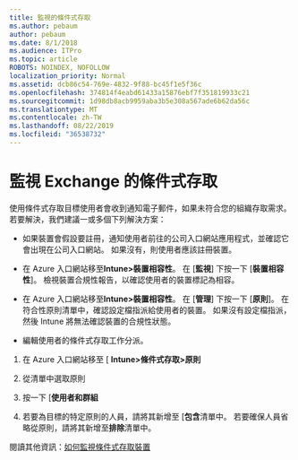 ```yaml
---
title: 監視的條件式存取
ms.author: pebaum
author: pebaum
ms.date: 8/1/2018
ms.audience: ITPro
ms.topic: article
ROBOTS: NOINDEX, NOFOLLOW
localization_priority: Normal
ms.assetid: dcb86c54-769e-4832-9f88-bc45f1e5f36c
ms.openlocfilehash: 374814f4eabd61433a15876ebf7f351819933c21
ms.sourcegitcommit: 1d98db8acb9959aba3b5e308a567ade6b62da56c
ms.translationtype: MT
ms.contentlocale: zh-TW
ms.lasthandoff: 08/22/2019
ms.locfileid: "36538732"
---
```

# <a name="monitoring-conditional-access-for-exchange"></a>監視 Exchange 的條件式存取

使用條件式存取目標使用者會收到通知電子郵件，如果未符合您的組織存取需求。 若要解決，我們建議一或多個下列解決方案：
  
- 如果裝置會假設要註冊，通知使用者前往的公司入口網站應用程式，並確認它會出現在公司入口網站。 如果沒有，則使用者應該註冊裝置。
    
- 在 Azure 入口網站移至**Intune\>裝置相容性**。 在 [**監視**] 下按一下 [**裝置相容性**]。 檢視裝置合規性報告，以確認使用者的裝置標記為相容。 
    
- 在 Azure 入口網站移至**Intune\>裝置相容性**。 在 [**管理**] 下按一下 [**原則**]。 在符合性原則清單中，確認設定檔指派給使用者的裝置。 如果沒有設定檔指派，然後 Intune 將無法確認裝置的合規性狀態。 
    
- 編輯使用者的條件式存取工作分派。
    
1. 在 Azure 入口網站移至 [ **Intune\>條件式存取\>原則**
    
2. 從清單中選取原則
    
3. 按一下 [**使用者和群組**
    
4. 若要為目標的特定原則的人員，請將其新增至 [**包含**清單中。 若要確保人員省略從原則，請將其新增至**排除**清單中。 
    
閱讀其他資訊：[如何監視條件式存取裝置](https://docs.microsoft.com/intune/conditional-access-exchange-monitor)
  

